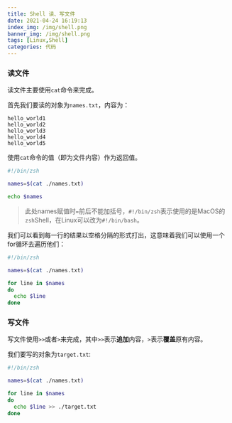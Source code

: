 ```yaml
---
title: Shell 读、写文件
date: 2021-04-24 16:19:13
index_img: /img/shell.png
banner_img: /img/shell.png
tags: [Linux,Shell]
categories: 代码
---
```


### 读文件

读文件主要使用`cat`命令来完成。

<!-- more -->

首先我们要读的对象为`names.txt`，内容为：

```
hello_world1
hello_world2
hello_world3
hello_world4
hello_world5
```

使用`cat`命令的值（即为文件内容）作为返回值。

```sh
#!/bin/zsh

names=$(cat ./names.txt)

echo $names
```

> 此处names赋值时`=`前后不能加括号，`#!/bin/zsh`表示使用的是MacOS的`zsh`Shell，在Linux可以改为`#!/bin/bash`。

我们可以看到每一行的结果以空格分隔的形式打出，这意味着我们可以使用一个for循环去遍历他们：

```sh
#!/bin/zsh

names=$(cat ./names.txt)

for line in $names
do
  echo $line
done
```

### 写文件

写文件使用`>>`或者`>`来完成，其中`>>`表示**追加**内容，`>`表示**覆盖**原有内容。

我们要写的对象为`target.txt`:

```sh
#!/bin/zsh

names=$(cat ./names.txt)

for line in $names
do
  echo $line >> ./target.txt
done
```


